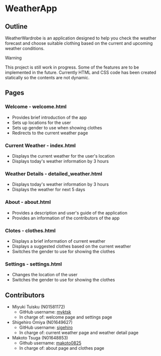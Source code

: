 # WeatherApp
## Outline
WeatherWardrobe is an application designed to help you check the weather forecast and choose suitable clothing based on the current and upcoming weather conditions.
> [!WARNING]
> This project is still work in progress. Some of the features are to be implemented in the future.
> Currently HTML and CSS code has been created statically so the contents are not dynamic.

## Pages

### Welcome - welcome.html
- Provides brief introduction of the app
- Sets up locations for the user
- Sets up gender to use when showing clothes
- Redirects to the current weather page

### Current Weather - index.html
- Displays the current weather for the user's location
- Displays today's weather information by 3 hours

### Weather Details - detailed_weather.html
- Displays today's weather information by 3 hours
- Displays the weather for next 5 days

### About - about.html
- Provides a description and user's guide of the application 
- Provides an information of the contributors of the app

### Clotes - clothes.html
- Displays a brief information of current weather
- Displays a suggested clothes based on the current weather
- Switches the gender to use for showing the clothes

### Settings - settings.html
- Changes the location of the user
- Switches the gender to use for showing the clothes


## Contributors
- Miyuki Tuisku (N01581172)
  - GitHub username: [myktsk](https://github.com/myktsk)
  - In charge of: welcome page and settings page
- Shigehiro Omiya (N01649627)
  - GitHub username: [sigehiro](https://github.com/sigehiro)
  - In charge of: current weather page and weather detail page
- Makoto Tsuga (N01648853)
  - Github username: [makoto0825](https://github.com/makoto0825)
  - In charge of: about page and clothes page

